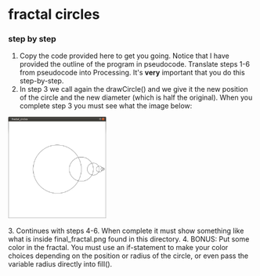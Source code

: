 # fractal circles

### step by step

1. Copy the code provided here to get you going. Notice that I have provided the outline of the program in pseudocode. Translate steps 1-6 from pseudocode into Processing. It's <strong>very</strong> important that you do this step-by-step.
2. In step 3 we call again the drawCircle() and we give it the new position of the circle and the new diameter (which is half the original). When you complete step 3 you must see what the image below:
<p><img width="200" src="initial_fractal.png"></p>
3. Continues with steps 4-6. When complete it must show something like what is inside final_fractal.png found in this directory.
4. BONUS: Put some color in the fractal. You must use an if-statement to make your color choices depending on the position or radius of the circle, or even pass the variable radius directly into fill().
